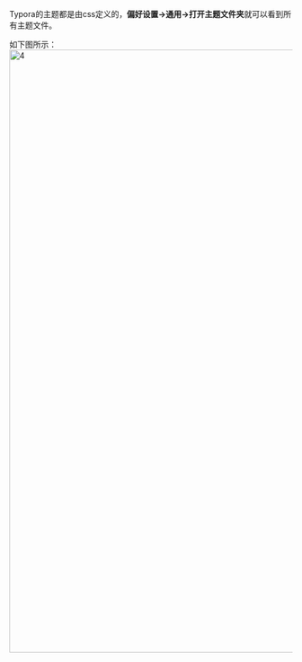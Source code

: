 Typora的主题都是由css定义的，**偏好设置->通用->打开主题文件夹**就可以看到所有主题文件。

如下图所示：
<img width="1074" alt="4" src="https://user-images.githubusercontent.com/101667090/194838634-1bb9d283-9916-4200-83d8-7023bbd7ace8.png">
